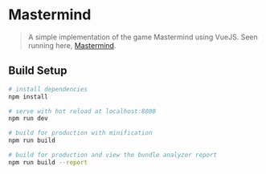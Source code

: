 # Mastermind

> A simple implementation of the game Mastermind using VueJS. Seen running here, [Mastermind](https://glacial-bayou-63464.herokuapp.com/).

## Build Setup

``` bash
# install dependencies
npm install

# serve with hot reload at localhost:8080
npm run dev

# build for production with minification
npm run build

# build for production and view the bundle analyzer report
npm run build --report
```
